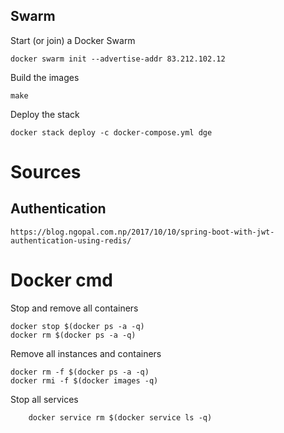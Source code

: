 ## Swarm 

Start (or join) a Docker Swarm

    docker swarm init --advertise-addr 83.212.102.12
    
    
Build the images

    make
    
    
Deploy the stack

    docker stack deploy -c docker-compose.yml dge
    
    
# Sources
## Authentication

    https://blog.ngopal.com.np/2017/10/10/spring-boot-with-jwt-authentication-using-redis/


# Docker cmd


Stop and remove all containers

    docker stop $(docker ps -a -q)
    docker rm $(docker ps -a -q)


Remove all instances and containers

    docker rm -f $(docker ps -a -q)
    docker rmi -f $(docker images -q)


Stop all services

        docker service rm $(docker service ls -q)
